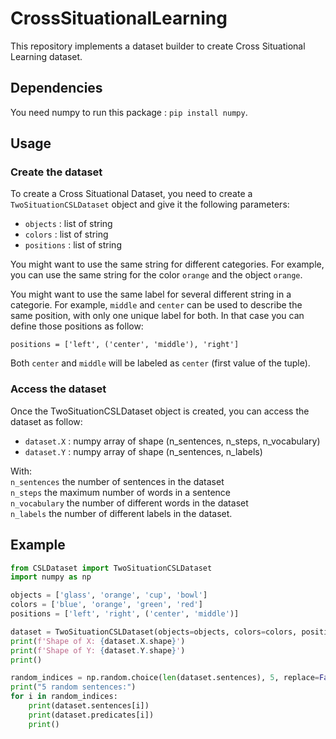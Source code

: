 # CrossSituationalLearning
This repository implements a dataset builder to create Cross Situational Learning dataset.

## Dependencies

You need numpy to run this package : `pip install numpy`.

## Usage

### Create the dataset

To create a Cross Situational Dataset, you need to create a `TwoSituationCSLDataset` object and give it the following parameters:

- `objects` : list of string
- `colors` : list of string
- `positions` : list of string

You might want to use the same string for different categories. For example, you can use the same string for the color `orange` and the object `orange`.

You might want to use the same label for several different string in a categorie. For example, `middle` and `center` can be used to describe the same position, with only one unique label for both. In that case you can define those positions as follow:  

```
positions = ['left', ('center', 'middle'), 'right']
```  

Both `center` and `middle` will be labeled as `center` (first value of the tuple).

### Access the dataset

Once the TwoSituationCSLDataset object is created, you can access the dataset as follow:
- `dataset.X` : numpy array of shape (n_sentences, n_steps, n_vocabulary)
- `dataset.Y` : numpy array of shape (n_sentences, n_labels)

With:  
`n_sentences` the number of sentences in the dataset  
`n_steps` the maximum number of words in a sentence  
`n_vocabulary` the number of different words in the dataset  
`n_labels` the number of different labels in the dataset.

## Example

```python
from CSLDataset import TwoSituationCSLDataset
import numpy as np

objects = ['glass', 'orange', 'cup', 'bowl']
colors = ['blue', 'orange', 'green', 'red']
positions = ['left', 'right', ('center', 'middle')]

dataset = TwoSituationCSLDataset(objects=objects, colors=colors, positions=positions)
print(f'Shape of X: {dataset.X.shape}')
print(f'Shape of Y: {dataset.Y.shape}')
print()

random_indices = np.random.choice(len(dataset.sentences), 5, replace=False)
print("5 random sentences:")
for i in random_indices:
    print(dataset.sentences[i])
    print(dataset.predicates[i])
    print()
```
